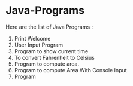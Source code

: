 # Java-Programs

Here are the list of Java Programs :

1) Print Welcome
2) User Input Program
3) Program to show current time
4) To convert Fahrenheit to Celsius
5) Program to compute area.
6) Program to compute Area With Console Input 
7) Program

